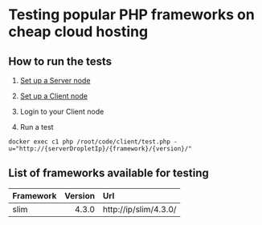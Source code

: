 # Testing popular PHP frameworks on cheap cloud hosting

## How to run the tests

1. [Set up a Server node](server/README.md)

2. [Set up a Client node](client/README.md)

3. Login to your Client node

4. Run a test
```
docker exec c1 php /root/code/client/test.php -u="http://{serverDropletIp}/{framework}/{version}/"
```

## List of frameworks available for testing 

|Framework | Version |Url                   |
|:---------|--------:|:---------------------|
|slim      |    4.3.0|http://ip/slim/4.3.0/ |
